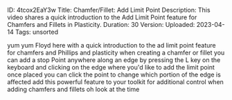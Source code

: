 ID: 4tcox2EaY3w
Title: Chamfer/Fillet: Add Limit Point
Description: This video shares a quick introduction to the Add Limit Point feature for Chamfers and Fillets in Plasticity.
Duration: 30
Version: 
Uploaded: 2023-04-14
Tags: unsorted

yum yum
Floyd here with a quick introduction to
the ad limit point feature for chamfers
and Phillips and plasticity when
creating a chamfer or fillet you can add
a stop Point anywhere along an edge by
pressing the L key on the keyboard and
clicking on the edge where you'd like to
add the limit point once placed you can
click the point to change which portion
of the edge is affected add this
powerful feature to your toolkit for
additional control when adding chamfers
and fillets oh look at the time
